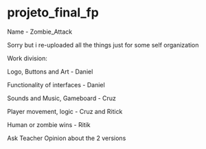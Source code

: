 # projeto_final_fp
Name - Zombie_Attack

Sorry but i re-uploaded all the things just for some self organization 

Work division:


Logo, Buttons and Art - Daniel 

Functionality of interfaces - Daniel

Sounds and Music, Gameboard - Cruz

Player movement, logic - Cruz and Ritick 

Human or zombie wins - Ritik


Ask Teacher Opinion about the 2 versions
